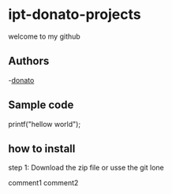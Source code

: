 # ipt-donato-projects
welcome to my github
## Authors
-[donato](https://github.com/ipt-nats2023/ipt-donato-projects.git)
## Sample code
printf("hellow world");
## how to install
step 1: Download the zip file or usse the git lone 

comment1
comment2
